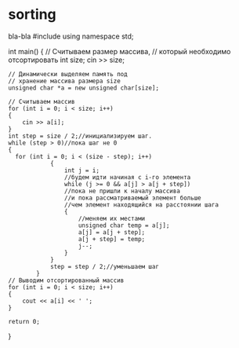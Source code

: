 # sorting
bla-bla
#include <iostream>
using namespace std;

int main()
{
    // Считываем размер массива,
    // который необходимо отсортировать
    int size;
    cin >> size;

    // Динамически выделяем память под
    // хранение массива размера size
    unsigned char *a = new unsigned char[size];
    
    // Считываем массив
    for (int i = 0; i < size; i++)
    {
        cin >> a[i];
    }
    int step = size / 2;//инициализируем шаг.
    while (step > 0)//пока шаг не 0
    {
      for (int i = 0; i < (size - step); i++)
                {
                    int j = i;
                    //будем идти начиная с i-го элемента
                    while (j >= 0 && a[j] > a[j + step])
                    //пока не пришли к началу массива
                    //и пока рассматриваемый элемент больше
                    //чем элемент находящийся на расстоянии шага
                    {
                        //меняем их местами
                        unsigned char temp = a[j];
                        a[j] = a[j + step];
                        a[j + step] = temp;
                        j--; 
                    }
                }
                step = step / 2;//уменьшаем шаг
            }    
    // Выводим отсортированный массив
    for (int i = 0; i < size; i++)
    {
        cout << a[i] << ' ';
    }
	
    return 0;
	
}
